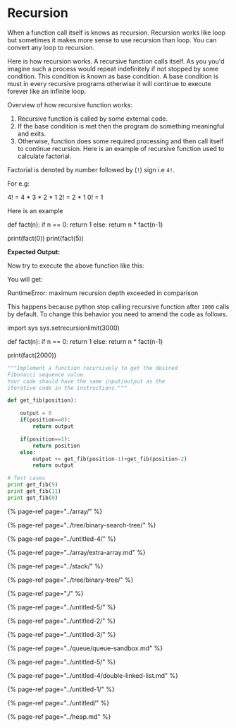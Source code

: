 # Recursion

When a function call itself is knows as recursion. Recursion works like loop but sometimes it makes more sense to use recursion than loop. You can convert any loop to recursion.

Here is how recursion works. A recursive function calls itself. As you you'd imagine such a process would repeat indefinitely if not stopped by some condition. This condition is known as base condition. A base condition is must in every recursive programs otherwise it will continue to execute forever like an infinite loop.

Overview of how recursive function works:

1. Recursive function is called by some external code.
2. If the base condition is met then the program do something meaningful and exits.
3. Otherwise, function does some required processing and then call itself to continue recursion. Here is an example of recursive function used to calculate factorial.

Factorial is denoted by number followed by \(`!`\) sign i.e `4!`.

For e.g:

4! = 4 \* 3 \* 2 \* 1 2! = 2 \* 1 0! = 1

Here is an example

def fact\(n\): if n \== 0: return 1 else: return n \* fact\(n-1\)

print\(fact\(0\)\) print\(fact\(5\)\)

**Expected Output:**

Now try to execute the above function like this:

You will get:

RuntimeError: maximum recursion depth exceeded in comparison

This happens because python stop calling recursive function after `1000` calls by default. To change this behavior you need to amend the code as follows.

import sys sys.setrecursionlimit\(3000\)

def fact\(n\): if n \== 0: return 1 else: return n \* fact\(n-1\)

print\(fact\(2000\)\)

```python
"""Implement a function recursively to get the desired
Fibonacci sequence value.
Your code should have the same input/output as the
iterative code in the instructions."""

def get_fib(position):

    output = 0
    if(position==0):
        return output

    if(position==1):
        return position
    else:
        output += get_fib(position-1)+get_fib(position-2)
        return output

# Test cases
print get_fib(9)
print get_fib(11)
print get_fib(0)

```



{% page-ref page="../array/" %}

{% page-ref page="../tree/binary-search-tree/" %}

{% page-ref page="../untitled-4/" %}

{% page-ref page="../array/extra-array.md" %}

{% page-ref page="../stack/" %}

{% page-ref page="../tree/binary-tree/" %}

{% page-ref page="./" %}

{% page-ref page="../untitled-5/" %}

{% page-ref page="../untitled-2/" %}

{% page-ref page="../untitled-3/" %}

{% page-ref page="../queue/queue-sandbox.md" %}

{% page-ref page="../untitled-5/" %}

{% page-ref page="../untitled-4/double-linked-list.md" %}

{% page-ref page="../untitled-1/" %}

{% page-ref page="../untitled/" %}

{% page-ref page="../heap.md" %}



